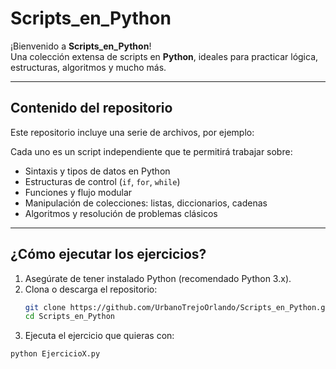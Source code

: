 #  Scripts_en_Python

¡Bienvenido a **Scripts_en_Python**!  
Una colección extensa de scripts en **Python**, ideales para practicar lógica, estructuras, algoritmos y mucho más.

---

##  Contenido del repositorio

Este repositorio incluye una serie de archivos, por ejemplo:

Cada uno es un script independiente que te permitirá trabajar sobre:

- Sintaxis y tipos de datos en Python
- Estructuras de control (`if`, `for`, `while`)
- Funciones y flujo modular
- Manipulación de colecciones: listas, diccionarios, cadenas
- Algoritmos y resolución de problemas clásicos

---

##  ¿Cómo ejecutar los ejercicios?

1. Asegúrate de tener instalado Python (recomendado Python 3.x).
2. Clona o descarga el repositorio:
   ```bash
   git clone https://github.com/UrbanoTrejoOrlando/Scripts_en_Python.git
   cd Scripts_en_Python
3. Ejecuta el ejercicio que quieras con:
  ```bash
  python EjercicioX.py
